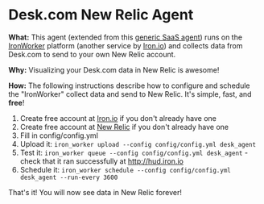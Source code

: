 # Desk.com New Relic Agent

**What:** This agent (extended from this [generic SaaS agent](https://github.com/newrelic-platform/ironworker_saas_agent))
runs on the [IronWorker](http://iron.io/worker) platform (another service by [Iron.io](http://iron.io)) and collects data from
Desk.com to send to your own New Relic account.

**Why:** Visualizing your Desk.com data in New Relic is awesome!

**How:** The following instructions describe how to configure and schedule the "IronWorker"
collect data and send to New Relic. It's simple, fast, and **free**!

1. Create free account at [Iron.io](http://iron.io) if you don't already have one
1. Create free account at [New Relic](http://newrelic.com) if you don't already have one
1. Fill in config/config.yml
1. Upload it: `iron_worker upload --config config/config.yml desk_agent`
1. Test it: `iron_worker queue --config config/config.yml desk_agent` - check that it ran successfully at http://hud.iron.io
1. Schedule it: `iron_worker schedule --config config/config.yml desk_agent --run-every 3600`

That's it! You will now see data in New Relic forever!
